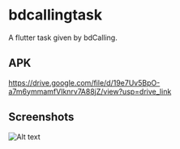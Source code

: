 # bdcallingtask

A flutter task given by bdCalling.

## APK 

https://drive.google.com/file/d/19e7Uv5BpO-a7m6ymmamfVIknrv7A88jZ/view?usp=drive_link 

## Screenshots 

![Alt text]([[https://example.com/image.png](https://drive.google.com/file/d/1d1NlfRQ-hjXUNN2-8WtdnBAR1eLCeNgZ/view?usp=drive_link)](https://drive.google.com/file/d/1d1NlfRQ-hjXUNN2-8WtdnBAR1eLCeNgZ/view?usp=sharing))

